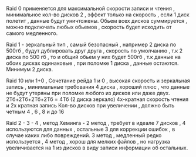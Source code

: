 Raid 0 применяется для максимальной скорости записи и чтения , минимальное кол-во дисков 2 , эффект только на скорость , если 1 диск полетит , данные будут уничтожены. Обьем всех дисков суммируется , можно подключать любых обьемов , скорость будет исходить от самого медленного.

Raid 1 - зеркальный тип , самый безопасный , например 2 диска по 500гб , будут дублировать друг друга , скорость по умолчанию , т.к 2 диска по 500 гб , то и общий обьем у них будет 500гб , т.к данные на обоих дисках одинаковые , при поломке 1 диска , данные остаются.
Минимум 2 диска. 

Raid 10 или 1+0 , Сочетание рейда 1 и 0 , высокая скорость и зеркальная запись , минимальные требования 4 диска , хороший плюс , что данные не будут утеряны при поломке любого из дисков или даже двух. 2Тб+2Тб+2Тб+2Тб = 4Тб (2 диска зеркало)
4х-кратная скорость чтения и 2х кратная запись
Кол-во дисков при увеличении , должно быть четным 4 , 6 , 8 и до 16

Raid 2 - 3 - 4 , метод Хеминга - 2 метод , требует в идеале 7 дисков , 4 используются для данных , остальные 3 для коррекции ошибок , в случае каких либо повреждений.
3 метод , медленный редко используется , 4 метод , хорош для мелких файлов , но нагрузка увеличивается на 1 из дисков в виду записи информации об остальных.
